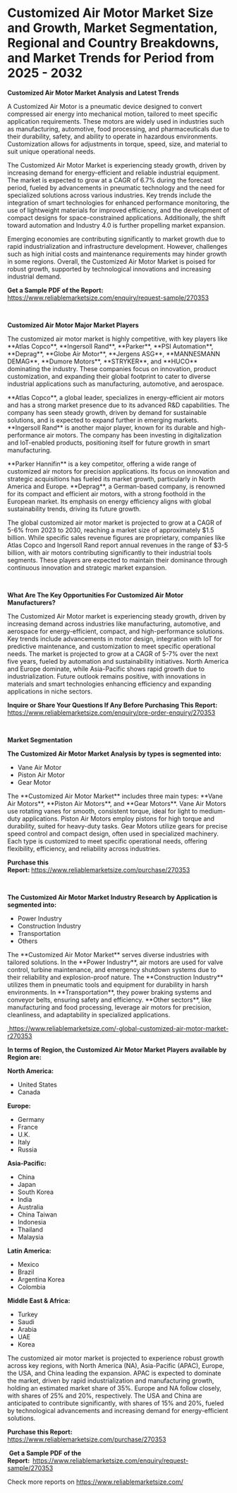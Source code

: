 <p><h1>Customized Air Motor Market Size and Growth, Market Segmentation, Regional and Country Breakdowns, and Market Trends for Period from 2025 -  2032</h1></p><p><strong>Customized Air Motor Market Analysis and Latest Trends</strong></p>
<p><p>A Customized Air Motor is a pneumatic device designed to convert compressed air energy into mechanical motion, tailored to meet specific application requirements. These motors are widely used in industries such as manufacturing, automotive, food processing, and pharmaceuticals due to their durability, safety, and ability to operate in hazardous environments. Customization allows for adjustments in torque, speed, size, and material to suit unique operational needs.</p><p>The Customized Air Motor Market is experiencing steady growth, driven by increasing demand for energy-efficient and reliable industrial equipment. The market is expected to grow at a CAGR of 6.7% during the forecast period, fueled by advancements in pneumatic technology and the need for specialized solutions across various industries. Key trends include the integration of smart technologies for enhanced performance monitoring, the use of lightweight materials for improved efficiency, and the development of compact designs for space-constrained applications. Additionally, the shift toward automation and Industry 4.0 is further propelling market expansion.</p><p>Emerging economies are contributing significantly to market growth due to rapid industrialization and infrastructure development. However, challenges such as high initial costs and maintenance requirements may hinder growth in some regions. Overall, the Customized Air Motor Market is poised for robust growth, supported by technological innovations and increasing industrial demand.</p></p>
<p><strong>Get a Sample PDF of the Report:&nbsp;</strong> <a href="https://www.reliablemarketsize.com/enquiry/request-sample/270353?utm_campaign=1103&utm_medium=2&utm_source=Github&utm_content=ia&utm_term=21012025&utm_id=customized-air-motor">https://www.reliablemarketsize.com/enquiry/request-sample/270353</a></p>
<p>&nbsp;</p>
<p><strong>Customized Air Motor Major Market Players</strong></p>
<p><p>The customized air motor market is highly competitive, with key players like **Atlas Copco**, **Ingersoll Rand**, **Parker**, **PSI Automation**, **Deprag**, **Globe Air Motor**, **Jergens ASG**, **MANNESMANN DEMAG**, **Dumore Motors**, **STRYKER**, and **HUCO** dominating the industry. These companies focus on innovation, product customization, and expanding their global footprint to cater to diverse industrial applications such as manufacturing, automotive, and aerospace.</p><p>**Atlas Copco**, a global leader, specializes in energy-efficient air motors and has a strong market presence due to its advanced R&D capabilities. The company has seen steady growth, driven by demand for sustainable solutions, and is expected to expand further in emerging markets. **Ingersoll Rand** is another major player, known for its durable and high-performance air motors. The company has been investing in digitalization and IoT-enabled products, positioning itself for future growth in smart manufacturing.</p><p>**Parker Hannifin** is a key competitor, offering a wide range of customized air motors for precision applications. Its focus on innovation and strategic acquisitions has fueled its market growth, particularly in North America and Europe. **Deprag**, a German-based company, is renowned for its compact and efficient air motors, with a strong foothold in the European market. Its emphasis on energy efficiency aligns with global sustainability trends, driving its future growth.</p><p>The global customized air motor market is projected to grow at a CAGR of 5-6% from 2023 to 2030, reaching a market size of approximately $1.5 billion. While specific sales revenue figures are proprietary, companies like Atlas Copco and Ingersoll Rand report annual revenues in the range of $3-5 billion, with air motors contributing significantly to their industrial tools segments. These players are expected to maintain their dominance through continuous innovation and strategic market expansion.</p></p>
<p>&nbsp;</p>
<p><strong>What Are The Key Opportunities For Customized Air Motor Manufacturers?</strong></p>
<p><p>The Customized Air Motor market is experiencing steady growth, driven by increasing demand across industries like manufacturing, automotive, and aerospace for energy-efficient, compact, and high-performance solutions. Key trends include advancements in motor design, integration with IoT for predictive maintenance, and customization to meet specific operational needs. The market is projected to grow at a CAGR of 5-7% over the next five years, fueled by automation and sustainability initiatives. North America and Europe dominate, while Asia-Pacific shows rapid growth due to industrialization. Future outlook remains positive, with innovations in materials and smart technologies enhancing efficiency and expanding applications in niche sectors.</p></p>
<p><strong>Inquire or Share Your Questions If Any Before Purchasing This Report:</strong> <a href="https://www.reliablemarketsize.com/enquiry/pre-order-enquiry/270353?utm_campaign=1103&utm_medium=2&utm_source=Github&utm_content=ia&utm_term=21012025&utm_id=customized-air-motor">https://www.reliablemarketsize.com/enquiry/pre-order-enquiry/270353</a></p>
<p>&nbsp;</p>
<p><strong>Market Segmentation</strong></p>
<p><strong>The Customized Air Motor Market Analysis by types is segmented into:</strong></p>
<p><ul><li>Vane Air Motor</li><li>Piston Air Motor</li><li>Gear Motor</li></ul></p>
<p><p>The **Customized Air Motor Market** includes three main types: **Vane Air Motors**, **Piston Air Motors**, and **Gear Motors**. Vane Air Motors use rotating vanes for smooth, consistent torque, ideal for light to medium-duty applications. Piston Air Motors employ pistons for high torque and durability, suited for heavy-duty tasks. Gear Motors utilize gears for precise speed control and compact design, often used in specialized machinery. Each type is customized to meet specific operational needs, offering flexibility, efficiency, and reliability across industries.</p></p>
<p><strong>Purchase this Report:&nbsp;</strong><a href="https://www.reliablemarketsize.com/purchase/270353?utm_campaign=1103&utm_medium=2&utm_source=Github&utm_content=ia&utm_term=21012025&utm_id=customized-air-motor">https://www.reliablemarketsize.com/purchase/270353</a></p>
<p>&nbsp;</p>
<p><strong>The Customized Air Motor Market Industry Research by Application is segmented into:</strong></p>
<p><ul><li>Power Industry</li><li>Construction Industry</li><li>Transportation</li><li>Others</li></ul></p>
<p><p>The **Customized Air Motor Market** serves diverse industries with tailored solutions. In the **Power Industry**, air motors are used for valve control, turbine maintenance, and emergency shutdown systems due to their reliability and explosion-proof nature. The **Construction Industry** utilizes them in pneumatic tools and equipment for durability in harsh environments. In **Transportation**, they power braking systems and conveyor belts, ensuring safety and efficiency. **Other sectors**, like manufacturing and food processing, leverage air motors for precision, cleanliness, and adaptability in specialized applications.</p></p>
<p><a href="https://www.reliablemarketsize.com/-global-customized-air-motor-market-r270353?utm_campaign=1103&utm_medium=2&utm_source=Github&utm_content=ia&utm_term=21012025&utm_id=customized-air-motor">&nbsp;https://www.reliablemarketsize.com/-global-customized-air-motor-market-r270353</a></p>
<p><strong>In terms of Region, the Customized Air Motor Market Players available by Region are:</strong></p>
<p>
    <p> <strong> North America: </strong>
        <ul>
            <li>United States</li>
            <li>Canada</li>
        </ul>
        </p> 
    <p> <strong> Europe: </strong>
        <ul>
            <li>Germany</li>
            <li>France</li>
            <li>U.K.</li>
            <li>Italy</li>
            <li>Russia</li>
        </ul>
        </p> 
    <p> <strong> Asia-Pacific: </strong>
        <ul>
            <li>China</li>
            <li>Japan</li>
            <li>South Korea</li>
            <li>India</li>
            <li>Australia</li>
            <li>China Taiwan</li>
            <li>Indonesia</li>
            <li>Thailand</li>
            <li>Malaysia</li>
        </ul>
        </p> 
    <p> <strong> Latin America: </strong>
        <ul>
            <li>Mexico</li>
            <li>Brazil</li>
            <li>Argentina Korea</li>
            <li>Colombia</li>
        </ul>
        </p> 
    <p> <strong> Middle East & Africa: </strong>
        <ul>
            <li>Turkey</li>
            <li>Saudi</li>
            <li>Arabia</li>
            <li>UAE</li>
            <li>Korea</li>
        </ul>
    </p>
    </p>
<p><p>The customized air motor market is projected to experience robust growth across key regions, with North America (NA), Asia-Pacific (APAC), Europe, the USA, and China leading the expansion. APAC is expected to dominate the market, driven by rapid industrialization and manufacturing growth, holding an estimated market share of 35%. Europe and NA follow closely, with shares of 25% and 20%, respectively. The USA and China are anticipated to contribute significantly, with shares of 15% and 20%, fueled by technological advancements and increasing demand for energy-efficient solutions.</p></p>
<p><strong>Purchase this Report: </strong><a href="https://www.reliablemarketsize.com/purchase/270353?utm_campaign=1103&utm_medium=2&utm_source=Github&utm_content=ia&utm_term=21012025&utm_id=customized-air-motor">https://www.reliablemarketsize.com/purchase/270353</a></p>
<p>&nbsp;<strong>Get a Sample PDF of the Report:&nbsp;&nbsp;</strong><a href="https://www.reliablemarketsize.com/enquiry/request-sample/270353?utm_campaign=1103&utm_medium=2&utm_source=Github&utm_content=ia&utm_term=21012025&utm_id=customized-air-motor">https://www.reliablemarketsize.com/enquiry/request-sample/270353</a></p>
<p><strong></strong></p>
<p>Check more reports on <a href="https://www.reliablemarketsize.com/?utm_campaign=1103&utm_medium=2&utm_source=Github&utm_content=ia&utm_term=21012025&utm_id=customized-air-motor">https://www.reliablemarketsize.com/</a></p>